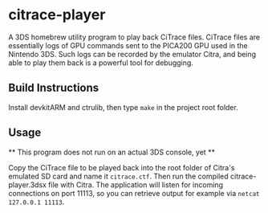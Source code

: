# citrace-player

A 3DS homebrew utility program to play back CiTrace files. CiTrace files are essentially logs of GPU commands sent to the PICA200 GPU used in the Nintendo 3DS. Such logs can be recorded by the emulator Citra, and being able to play them back is a powerful tool for debugging.

## Build Instructions

Install devkitARM and ctrulib, then type `make` in the project root folder.

## Usage

** This program does not run on an actual 3DS console, yet **

Copy the CiTrace file to be played back into the root folder of Citra's emulated SD card and name it `citrace.ctf`. Then run the compiled citrace-player.3dsx file with Citra. The application will listen for incoming connections on port 11113, so you can retrieve output for example via `netcat 127.0.0.1 11113`.
